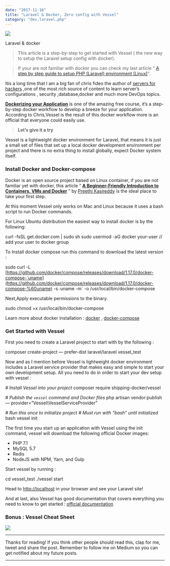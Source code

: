 ```yaml
---
date: "2017-11-16"
title: "Laravel & Docker, Zero config with Vessel"
category: "dev,laravel,php"
---
```


![](https://cdn-images-1.medium.com/max/2000/1*TktA6G_ZvLrmvF0ATXOBRQ.png)

Laravel & docker

> This article is a step-by-step to get started with Vessel ( the new way to setup the Laravel setup config with docker).

> If your are not familiar with docker you can check my last article “  [A step by step guide to setup PHP (Laravel) environment (Linux)](https://hackernoon.com/a-step-by-step-guide-to-setup-php-laravel-environment-linux-50b55a4fd15e)”.

Itis a long time that I am a big fan of chris fideo the author of  [servers for hackers](https://serversforhackers.com/) ,one of the most rich source of content to learn server’s configurations , security ,database,docker and much more DevOps topics.

[**Dockerizing your Application**](https://serversforhackers.com/dockerized-app)  is one of the amazing free course, it’s a step-by-step docker workflow to develop a breeze for your application. According to Chris,Vessel is the result of this docker workflow more is an official that everyone could easily use.

> **Let’s give it a try**

Vessel is a lightweight docker environment for Laravel, that means it is just a small set of files that set up a local docker development environment per project and there is no extra thing to install globally, expect Docker system itself.

### Install Docker and Docker-compose

Docker is an open source project based on Linux container, if you are not familiar yet with docker, this article “  [**A Beginner-Friendly Introduction to Containers, VMs and Docker**](https://medium.freecodecamp.org/a-beginner-friendly-introduction-to-containers-vms-and-docker-79a9e3e119b)  ” by  [Preethi Kasireddy](https://medium.com/@preethikasireddy)  is the ideal place to take your first step.

At this moment Vessel only works on Mac and Linux because it uses a bash script to run Docker commands.

For Linux Ubuntu distribution the easiest way to install docker is by the following:

curl -fsSL get.docker.com | sudo sh
sudo usermod -aG docker your-user // add your user to docker group

To Install docker compose run this command to download the latest version :

sudo curl -L [https://github.com/docker/compose/releases/download/1.17.0/docker-compose-`uname](https://github.com/docker/compose/releases/download/1.17.0/docker-compose-%60uname) -s`-`uname -m` -o /usr/local/bin/docker-compose

Next,Apply executable permissions to the binary.

sudo chmod +x /usr/local/bin/docker-compose

Learn more about docker installation :  [docker](https://docs.docker.com/engine/installation/) ,  [docker-compose](https://docs.docker.com/compose/install/)

### Get Started with Vessel

First you need to create a Laravel project to start with by the following :

composer create-project — prefer-dist laravel/laravel vessel_test

Now and as I mention before Vessel is lightweight docker environment includes a Laravel service provider that makes easy and simple to start your own development setup. All you need to do in order to start your dev setup with vessel :

_# Install Vessel into your project_
composer require shipping-docker/vessel

_# Publish the `vessel` command and Docker files_
php artisan vendor:publish — provider=”Vessel\VesselServiceProvider”

_# Run this once to initialize project_
_# Must run with “bash” until initialized_
bash vessel init

The first time you start up an application with Vessel using the init command, vessel will download the following official Docker images:

-   PHP 7.1
-   MySQL 5.7
-   Redis
-   NodeJS with NPM, Yarn, and Gulp

Start vessel by running :

cd vessel_test
./vessel start

Head to  [http://localhost](http://localhost/)  in your browser and see your Laravel site!

And at last, also Vessel has good documentation that covers everything you need to know to get started :  [official documentation](https://vessel.shippingdocker.com/)

### Bonus : Vessel Cheat Sheet

![](https://cdn-images-1.medium.com/max/1000/1*3qhl54NFza8nK70yl6KPaQ.png)

----------

Thanks for reading! If you think other people should read this, clap for me, tweet and share the post. Remember to follow me on Medium so you can get notified about my future posts.

----------